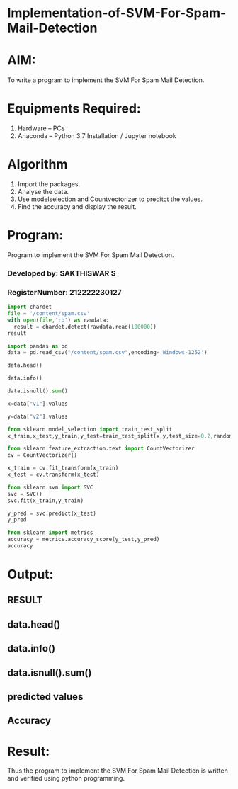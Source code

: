 # Implementation-of-SVM-For-Spam-Mail-Detection

# AIM:
To write a program to implement the SVM For Spam Mail Detection.

# Equipments Required:
1. Hardware – PCs
2. Anaconda – Python 3.7 Installation / Jupyter notebook

# Algorithm
1. Import the packages.
2. Analyse the data.
3. Use modelselection and Countvectorizer to preditct the values.
4. Find the accuracy and display the result.

# Program:

Program to implement the SVM For Spam Mail Detection.

### Developed by: SAKTHISWAR S
### RegisterNumber:  212222230127


```python
import chardet
file = '/content/spam.csv'
with open(file,'rb') as rawdata:
  result = chardet.detect(rawdata.read(100000))
result

import pandas as pd 
data = pd.read_csv("/content/spam.csv",encoding='Windows-1252')

data.head()

data.info()

data.isnull().sum()

x=data["v1"].values

y=data["v2"].values

from sklearn.model_selection import train_test_split
x_train,x_test,y_train,y_test=train_test_split(x,y,test_size=0.2,random_state=0)

from sklearn.feature_extraction.text import CountVectorizer
cv = CountVectorizer()

x_train = cv.fit_transform(x_train)
x_test = cv.transform(x_test)

from sklearn.svm import SVC
svc = SVC()
svc.fit(x_train,y_train)

y_pred = svc.predict(x_test)
y_pred

from sklearn import metrics
accuracy = metrics.accuracy_score(y_test,y_pred)
accuracy

```

# Output:
## RESULT
## data.head()
## data.info()
## data.isnull().sum()
## predicted values
## Accuracy 

# Result:
Thus the program to implement the SVM For Spam Mail Detection is written and verified using python programming.
